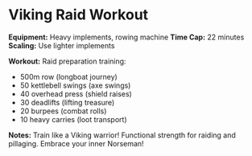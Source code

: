 # Viking Raid Workout

**Equipment:** Heavy implements, rowing machine
**Time Cap:** 22 minutes
**Scaling:** Use lighter implements

**Workout:**
Raid preparation training:
- 500m row (longboat journey)
- 50 kettlebell swings (axe swings)
- 40 overhead press (shield raises)
- 30 deadlifts (lifting treasure)
- 20 burpees (combat rolls)
- 10 heavy carries (loot transport)

**Notes:** Train like a Viking warrior! Functional strength for raiding and pillaging. Embrace your inner Norseman!
